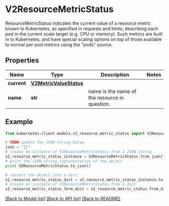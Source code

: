 # V2ResourceMetricStatus

ResourceMetricStatus indicates the current value of a resource metric known to Kubernetes, as specified in requests and limits, describing each pod in the current scale target (e.g. CPU or memory).  Such metrics are built in to Kubernetes, and have special scaling options on top of those available to normal per-pod metrics using the \"pods\" source.

## Properties

Name | Type | Description | Notes
------------ | ------------- | ------------- | -------------
**current** | [**V2MetricValueStatus**](V2MetricValueStatus.md) |  | 
**name** | **str** | name is the name of the resource in question. | 

## Example

```python
from kubernetes.client.models.v2_resource_metric_status import V2ResourceMetricStatus

# TODO update the JSON string below
json = "{}"
# create an instance of V2ResourceMetricStatus from a JSON string
v2_resource_metric_status_instance = V2ResourceMetricStatus.from_json(json)
# print the JSON string representation of the object
print V2ResourceMetricStatus.to_json()

# convert the object into a dict
v2_resource_metric_status_dict = v2_resource_metric_status_instance.to_dict()
# create an instance of V2ResourceMetricStatus from a dict
v2_resource_metric_status_form_dict = v2_resource_metric_status.from_dict(v2_resource_metric_status_dict)
```
[[Back to Model list]](../README.md#documentation-for-models) [[Back to API list]](../README.md#documentation-for-api-endpoints) [[Back to README]](../README.md)


